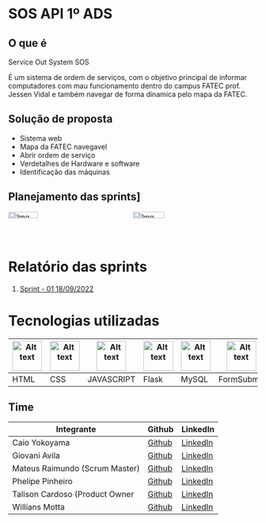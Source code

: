 # SOS API 1º ADS

## O que é
<p>Service Out System SOS</p>
É um sistema de ordem de serviços, com o objetivo principal de informar computadores com mau funcionamento dentro do campus FATEC prof. Jessen Vidal e também navegar de forma dinamica pelo mapa da FATEC.

## Solução de proposta
<ul>
  <li>Sistema web</li>
  <li>Mapa da FATEC navegavel</li>
  <li>Abrir ordem de serviço</li>
  <li>Verdetalhes de Hardware e software</li>
  <li>Identificação das máquinas</li>
</ul>

## Planejamento das sprints]
<div style="display: grid; grid-template-columns: 50% 50%;">
  <img style="width: 49%;" src="https://user-images.githubusercontent.com/89823203/190874109-48e0799a-58c6-4aac-a09a-a36fb71fec13.png" alt="Img sprint 01 e 02"/>
  <img style="width: 50%;" src="https://user-images.githubusercontent.com/89823203/190874117-ac6cae61-01f9-47f9-8e46-8395927d8c97.png" alt="Img sprint 03 e 04"/>
</div>

# Relatório das sprints
<ol>
  <li><a href="./relatorios/Sprint-01.md">Sprint - 01 18/09/2022</a></li>
</ol>


# Tecnologias utilizadas
<table>
  <thead>
    <th><img
  src="https://user-images.githubusercontent.com/89823203/188508559-2e9b2add-9fb0-427f-b812-3201f43f9c57.png"
  alt="Alt text"
  title="Optional title"
  style="display: inline-block; margin: 0 auto; width: 60px"></th>
  <th><img
  src="https://user-images.githubusercontent.com/89823203/188508718-75027df1-8a91-4a47-94b5-ce2664c6f2be.png"
  alt="Alt text"
  title="Optional title"
  style="display: inline-block; margin: 0 auto; width: 60px"></th>
  <th><img
  src="https://user-images.githubusercontent.com/89823203/190717820-53e9f06b-1aec-4e46-91e1-94ea2cf07100.svg"
  alt="Alt text"
  title="Optional title"
  style="display: inline-block; margin: 0 auto; width: 60px"></th>
  <th><img
  src="https://user-images.githubusercontent.com/89823203/190718367-aae8b007-5719-462b-bc27-7c729c86c1d1.png"
  alt="Alt text"
  title="Optional title"
  style="display: inline-block; margin: 0 auto; width: 60px"></th>
  <th><img
  src="https://user-images.githubusercontent.com/89823203/190718687-f627ce18-9b3e-4ce1-bc9c-ddc3521a7705.png"
  alt="Alt text"
  title="Optional title"
  style="display: inline-block; margin: 0 auto; width: 60px"></th>
  <th><img
  src="https://formsubmit.io/static/app/images/formsubmit.png"
  alt="Alt text"
  title="Optional title"
  style="display: inline-block; margin: 0 auto; width: 60px"></th>
  <th><img
  src="https://user-images.githubusercontent.com/89823203/190719035-739acf76-1eee-45e9-82df-08a64baf1a69.png"
  alt="Alt text"
  title="Optional title"
  style="display: inline-block; margin: 0 auto; width: 60px"></th>
  </thead>
  <tbody>
    <td>HTML</td>
    <td>CSS</td>
    <td>JAVASCRIPT</td>
    <td>Flask</td>
    <td>MySQL</td>
    <td>FormSubmit</td>
    <td>Trello</td>
  </tbody>
</table>

## Time
 <table>
  <thead>
    <th>Integrante</th>
    <th>Github</th>
    <th>LinkedIn</th>
  </thead>
  <tbody>
  <tr>
    <td>Caio Yokoyama</td>
    <td><a href="https://github.com/Caboia">Github</a></td>
    <td><a href="https://www.linkedin.com/in/caioyokoyama/">LinkedIn</a></td>
    </tr>
    <tr>
    <td>Giovani Avila</td>
    <td><a href="https://github.com/GiovaniAvila">Github</a></td>
    <td><a href="https://www.linkedin.com/in/giovani-carvalho-avila-80593a224/">LinkedIn</a></td>
    </tr>
    <tr>
    <td>Mateus Raimundo (Scrum Master)</td>
    <td><a href="https://github.com/MateusdiSousa">Github</a></td>
    <td><a href="https://www.linkedin.com/in/mateus-sousa-ba976423a">LinkedIn</a></td>
    </tr>
    <tr>
    <td>Phelipe Pinheiro</td>
    <td><a href="https://github.com/Phelipepinheiro">Github</a></td>
    <td><a href="https://www.linkedin.com/in/phelipe-pinheiro-da-silva-28320824a/">LinkedIn</a></td>
    </tr>
    <tr>
    <td>Talison Cardoso (Product Owner</td>
    <td><a href="https://github.com/ImBard">Github</a></td>
    <td><a href="https://www.linkedin.com/in/talison-brendon/">LinkedIn</a></td>
    </tr>
    <tr>
    <td>Willians Motta</td>
    <td><a href="https://github.com/williansmott4">Github</a></td>
    <td><a href="https://www.linkedin.com/in/willians-motta-4892a3208/">LinkedIn</a></td>
  </tbody>
</table>


